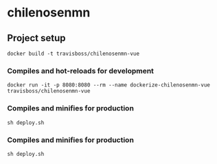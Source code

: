 # chilenosenmn

## Project setup
```
docker build -t travisboss/chilenosenmn-vue
```

### Compiles and hot-reloads for development
```
docker run -it -p 8080:8080 --rm --name dockerize-chilenosenmn-vue travisboss/chilenosenmn-vue
```

### Compiles and minifies for production
```
sh deploy.sh
```

### Compiles and minifies for production
```
sh deploy.sh
```
